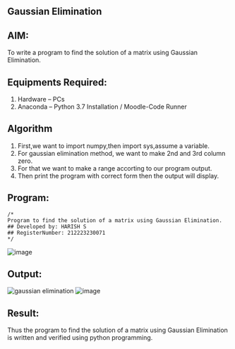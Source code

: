 ## Gaussian Elimination

## AIM:
To write a program to find the solution of a matrix using Gaussian Elimination.

## Equipments Required:
1. Hardware – PCs
2. Anaconda – Python 3.7 Installation / Moodle-Code Runner

## Algorithm
1. First,we want to import numpy,then import sys,assume a variable.
2. For gaussian elimination method, we want to make 2nd and 3rd column zero.
3. For that we want to make a range accorting to our program output.
4. Then print the program with correct form then the output will display.

## Program:
```
/*
Program to find the solution of a matrix using Gaussian Elimination.
## Developed by: HARISH S
## RegisterNumber: 212223230071
*/
```
![image](https://github.com/pirateharishs/Gaussian/assets/166011385/d3b83334-c496-4c74-9edc-e4dbf511564b)

## Output:
![gaussian elimination]()
![image](https://github.com/pirateharishs/Gaussian/assets/166011385/62c52431-e062-4807-a122-6e8c6fda9ba8)


## Result:
Thus the program to find the solution of a matrix using Gaussian Elimination is written and verified using python programming.

